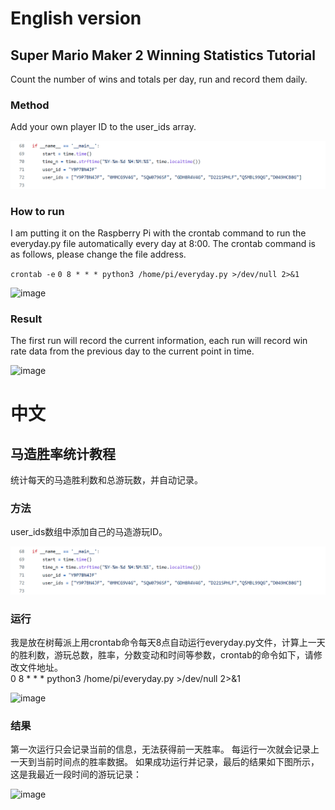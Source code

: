 # English version
## Super Mario Maker 2 Winning Statistics Tutorial
Count the number of wins and totals per day, run and record them daily.

### Method
Add your own player ID to the user_ids array.  

![image](./user_id.png)

### How to run
I am putting it on the Raspberry Pi with the crontab command to run the everyday.py file automatically every day at 8:00. The crontab command is as follows, please change the file address. 

```crontab -e```
```0 8 * * * python3 /home/pi/everyday.py >/dev/null 2>&1```

![image](./crontab.png)
### Result
The first run will record the current information, each run will record win rate data from the previous day to the current point in time.

![image](./Panzi.png)



# 中文
## 马造胜率统计教程
统计每天的马造胜利数和总游玩数，并自动记录。

### 方法
user_ids数组中添加自己的马造游玩ID。  

![image](./user_id.png)

### 运行
我是放在树莓派上用crontab命令每天8点自动运行everyday.py文件，计算上一天的胜利数，游玩总数，胜率，分数变动和时间等参数，crontab的命令如下，请修改文件地址。  
0 8 * * * python3 /home/pi/everyday.py >/dev/null 2>&1

![image](./crontab.png)
### 结果
第一次运行只会记录当前的信息，无法获得前一天胜率。
每运行一次就会记录上一天到当前时间点的胜率数据。
如果成功运行并记录，最后的结果如下图所示，这是我最近一段时间的游玩记录：  

![image](./Panzi.png)
